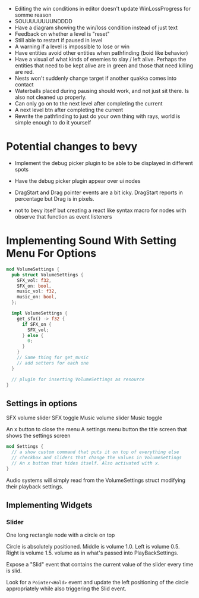 - Editing the win conditions in editor doesn't update WinLossProgress for somme reason
- SOUUUUUUUUNDDDD
- Have a diagram showing the win/loss condition instead of just text
- Feedback on whether a level is "reset"
- Still able to restart if paused in level
- A warning if a level is impossible to lose or win
- Have entities avoid other entities when pathfinding (boid like behavior)
- Have a visual of what kinds of enemies to slay / left alive. Perhaps the entities that need to be kept alive are in green and those that need killing are red.
- Nests won't suddenly change target if another quakka comes into contact
- Waterballs placed during pausing should work, and not just sit there. Is also not cleaned up properly.
- Can only go on to the next level after completing the current
- A next level btn after completing the current
- Rewrite the pathfinding to just do your own thing with rays, world is simple enough to do it yourself

# Potential changes to bevy
- Implement the debug picker plugin to be able to be displayed in different spots
- Have the debug picker plugin appear over ui nodes
- DragStart and Drag pointer events are a bit icky. DragStart reports in percentage but Drag is in pixels.

- not to bevy itself but creating a react like syntax macro for nodes with observe that function as event listeners

# Implementing Sound With Setting Menu For Options

```rust
mod VolumeSettings {
  pub struct VolumeSettings {
    SFX_vol: f32,
    SFX_on: bool,
    music_vol: f32,
    music_on: bool,
  };

  impl VolumeSettings {
    get_sfx() -> f32 {
      if SFX_on {
        SFX_vol;
      } else {
        0;
      }
    }
    // Same thing for get_music
    // add setters for each one
  }

  // plugin for inserting VolumeSettings as resource
}
```


## Settings in options

SFX volume slider
SFX toggle
Music volume slider
Music toggle

An x button to close the menu
A settings menu button the title screen that shows the settings screen

```rust
mod Settings {
  // a show custom command that puts it on top of everything else
  // checkbox and sliders that change the values in VolumeSettings
  // An x button that hides itself. Also activated with x.
}

```

Audio systems will simply read from the VolumeSettings struct modifying their playback settings.

## Implementing Widgets 

### Slider

One long rectangle node with a circle on top

Circle is absolutely positioned. Middle is volume 1.0. Left is volume 0.5. Right is volume 1.5. volume as in what's passed into PlayBackSettings.

Expose a "Slid" event that contains the current value of the slider every time is slid.

Look for a `Pointer<Hold>` event and update the left positioning of the circle appropriately while also triggering the Slid event.
